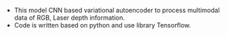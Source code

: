  * This model CNN based variational autoencoder to process multimodal data of RGB, Laser depth information.  
 * Code is written based on python and use library Tensorflow.  
 
